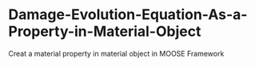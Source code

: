 # Damage-Evolution-Equation-As-a-Property-in-Material-Object
Creat a material property in material object in MOOSE Framework
